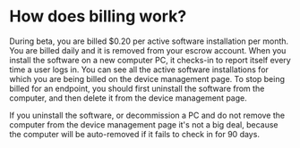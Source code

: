 # How does billing work?

During beta, you are billed $0.20 per active software installation per month. You are billed daily and it is removed from your escrow account. When you install the software on a new computer PC, it checks-in to report itself every time a user logs in. You can see all the active software installations for which you are being billed on the device management page. To stop being billed for an endpoint, you should first uninstall the software from the computer, and then delete it from the device management page.

If you uninstall the software, or decommission a PC and do not remove the computer from the device management page it's not a big deal, because the computer will be auto-removed if it fails to check in for 90 days.